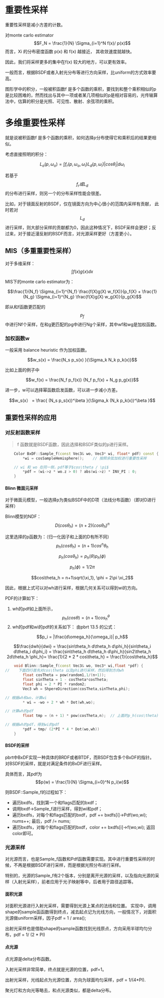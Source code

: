# 重要性采样

重要性采样是减小方差的计数。

对monte carlo estimator $$F_N = \frac{1}{N} \Sigma_{i=1}^N f(x)/ p(x)$$ 而言，Xi 的分布密度函数 p\(x\)   和 f\(x\) 越接近， 其收敛速度就越快。

因此，我们将采样更多的集中在f\(x\) 较大的地方，可以更有效率。

一般而言，根据BSDF或者入射光分布等进行方向采样，比uniform的方式效率要高。

图形学中的积分，一般被积函数f 是多个函数的乘积，要找到和整个乘积相似的p是比较困难的，然而找出与其中一项或者某几项相似的p是相对容易的，光传输算法中，估算的积分是光照、可见性、散射、余弦项的乘积。

# 多维重要性采样

就是说被积函数f 是多个函数的乘积，如何选择p分布使得它和乘积后的结果更相似。

考虑直接照明的积分：

$$L_o(p,\omega_o) = \int f_r(p,\omega_o,\omega_i) L_d(p,\omega_i) |cos\theta_i| d\omega_i$$

若基于$$f_r 或 L_d$$ 的分布进行采样，则另一个的分布采样性能会很差。

比如，对于镜面反射的BSDF，仅在镜面方向为中心很小的范围内采样有贡献， 此时若对$$L_d$$进行采样，则大部分采样的贡献都为0，因此这种情况下，BSDF采样会更好；反过来，对于接近漫反射的BSDF而言，对光源采样更好（方差更小）。

## MIS（多重重要性采样）

对于多维采样：$$\int f(x) g(x) dx$$

MIS下的monte carlo estimator为：

$$\frac{1}{N_f} \Sigma_{i=1}^{N_f} \frac{f(X)g(X) w_f(X)}{p_f(X} + \frac{1}{N_g} \Sigma_{i=1}^{N_g} \frac{f(X)g(X) w_g(X)}{p_g(X}$$

即从和f函数更匹配的$$p_f$$中进行Nf个采样，在和g更匹配的pg中进行Ng个采样，其中wf和wg是加权函数。

### 加权函数w

一般采用 balance heuristic 作为加权函数。

$$w_s(x) = \frac{N_s p_s(x) }{\Sigma_k N_k p_k(x)}$$

比如上面的例子中

$$w_f(x) = \frac{N_f p_f(x)} {N_f p_f(x) + N_g p_g(x)}$$

进一步，w可以选择幂函数启发函数，可以进一步减小方差。

$$w_s(x） = \frac{ (N_s p_s(x))^\beta }{\Sigma_k (N_k p_k(x))^\beta }$$

## 重要性采样的应用

### 对反射函数采样

> f 函数就是BSDF函数，因此选择和BSDF类似的p进行采样。

```c++
    Color BxDF::Sample_f(const Vec3& wo, Vec3* wi, float* pdf) const {
        *wi = cosSampleHemisphere();    // 按照余弦加权进行重要性采样

    // wi 和 wo 在同一侧，pdf等于$cos\theta / \pi$
        *pdf = (wi->z * wo.z > 0) ? abs(wi->z) * INV_PI : 0;
    }
```

#### Blinn 微面元采样
对于微面元模型，一般选择p为类似BSDF中的D项（法线分布函数）（即对D进行采样）

Blinn模型的NDF：
$$D(cos\theta_h) = (n+2) (cos\theta_h)^n$$

这里选择的p函数为：（归一化因子和上面的D有所不同）
$$p_h (cos\theta_h) = (n+1) cos^n\theta_h$$

$$p_h(cos\theta_h) = p_h(\theta) p_h(\phi)$$

$$p_h(\phi) = 1/2\pi$$

$$cos\theta_h = n+1\sqrt{\xi_1}, \phi = 2\pi \xi_2$$

因此，根据上式可以对wh进行采样，根据几何关系可以得到wi的方向。

PDF的计算如下：
1. wh的pdf如上面所示，$$p_h(cos\theta) = (n+1) cos^\theta_h$$
2. wh的pdf和wi的pdf的关系如下：
由pbrt 13.5 的公式：

$$p_i = |\frac{d\omega_h}{\omega_i}| p_h$$

$$\frac{dwh}{dwi} = \frac{sin\theta_h d\theta_h d\phi_h}{sin\theta_i d\theta_i d\phi_i} = \frac{sin\theta_h d\theta_h d\phi_h}{sin2\theta_h 2d\theta_h \phi_h}= \frac{1}{2 * 2 * cos\theta_h} = \frac{1}{cos\theta_h}$$


```c++
    void Blinn::Sample_f(const Vec3& wo, Vec3* wi,float *pdf) {
//    下面四行首先对cos\theta 以及phi进行采样，然后得到方向wh
        float cosTheta = pow(random1,1/(n+1));
        float sinTheta = 1 - cosTheta*cosTheta;
        float phi = 2 * PI * random2;
        Vec3 wh = ShpereDirection(cosTheta,sinTheta,phi);

// 根据wh和wo，计算wi
        * wi = -wo + 2 * wh * Dot(wh,wo);

// 计算wh的pdf
        float tmp = (n + 1) * pow(cosTheta,n);  // 上面的p_h(cos\theta)

// 根据wh的pdf，得到wi的pdf
        *pdf = tmp/ (2*PI * 4 * Dot(wo,wh))
    }
```


#### BSDF的采样
pbrt中BxDF实现一种具体的BRDF或者BTDF，而BSDF包含多个BxDF的指针。
对BSDF的采样，就是对满足条件的BxDF进行采样。

具体而言，其pdf为 $$p(w) = \frac{1}{N} \Sigma_{i=0}^N p_i(w)$$


则BSDF::Sample_f的过程如下：

- 遍历bxdfs，找到第一个和flags匹配的bxdf；
- 调用bxdf->Sample_f进行采样，得到wi和pdf；
- 遍历bxdfs，对每个和flags匹配的bxdf，pdf += bxdfs[i]->Pdf(wo,wi); nums++;
最后，pdf /= nums;
- 遍历bxdfs，对每个和flags匹配的bxdf，color += bxdfs[i]->f(wo,wi);
返回color即可。




### 光源采样
对光源而言，也是Sample_f函数和Pdf函数需要实现。其中进行重要性采样的时候，不再是根据BSDF进行采样，而是根据光照分布进行采样。

特别的，光源的Sample_f有2个版本，分别是离开光源的采样，以及指向光源的采样（入射光采样），前者应用于光子映射等中，后者用于路径追踪等。


#### 面积光源
对面积光源进行入射光采样，需要得到光源上某点的法线和位置。 实现中，调用shape的sample函函数得到终点，减去起点记为光线方向，一般情况下，对面积光源做uniform采样，因子pdf = 1 / area();

出射光采样也是借助shape的sample函数找到光线原点，方向采用半球均匀分布，pdf = 1/ (2 * PI)

#### 点光源
点光源是delta分布函数。

入射光采样非常简单，终点就是光源的位置，pdf=1。

出射光采样，光线起点为光源位置，方向为球面均匀采样，pdf = 1/(4*PI).

聚光灯和方向光等略去，和点光源类似，都是delta分布。





